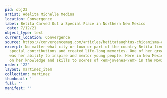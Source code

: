 ```yaml
---
pid: obj23
artist: Adelita Michelle Medina
location: Convergence
label: Betita Carved Out a Special Place in Northern New Mexico
_date: 7/12/21
object_type: text
current_location: Convergence
source: https://convergencemag.com/articles/betitataughtus-chicanisma-and-el-movimiento/
excerpt: No matter what city or town or part of the country Betita lived in, she made
  special contributions and created life-long memories. One of her greatest assets
  was her ability to inspire and mentor young people. Here in New Mexico she passed
  on her knowledge and skills to scores of <em>jovenes</em> in the Movimiento Chicano.
order: '22'
layout: martinez_item
collection: martinez
thumbnail: ''
full: ''
manifest: ''
---
```

